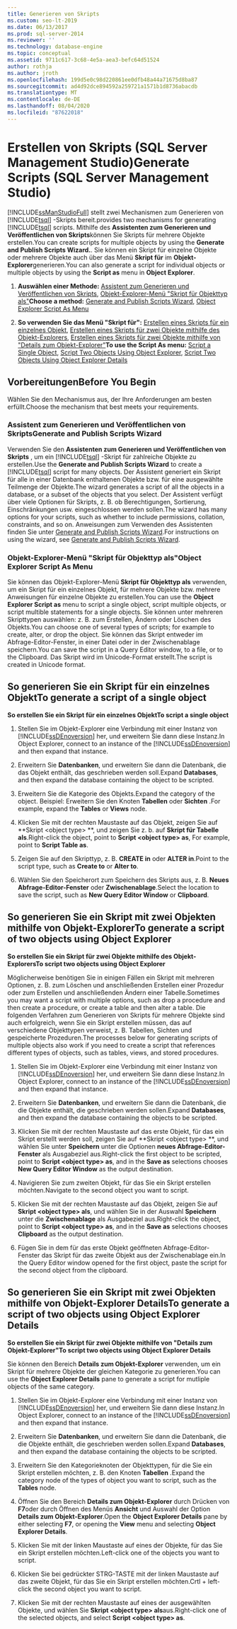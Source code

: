 ```yaml
---
title: Generieren von Skripts
ms.custom: seo-lt-2019
ms.date: 06/13/2017
ms.prod: sql-server-2014
ms.reviewer: ''
ms.technology: database-engine
ms.topic: conceptual
ms.assetid: 9711c617-3c68-4e5a-aea3-befc64d51524
author: rothja
ms.author: jroth
ms.openlocfilehash: 199d5e0c98d220861ee0dfb48a44a71675d8ba87
ms.sourcegitcommit: ad4d92dce894592a259721a1571b1d8736abacdb
ms.translationtype: MT
ms.contentlocale: de-DE
ms.lasthandoff: 08/04/2020
ms.locfileid: "87622018"
---
```

# <a name="generate-scripts-sql-server-management-studio"></a><span data-ttu-id="9dd8b-102">Erstellen von Skripts (SQL Server Management Studio)</span><span class="sxs-lookup"><span data-stu-id="9dd8b-102">Generate Scripts (SQL Server Management Studio)</span></span>
  [!INCLUDE[ssManStudioFull](../../includes/ssmanstudiofull-md.md)] <span data-ttu-id="9dd8b-103">stellt zwei Mechanismen zum Generieren von [!INCLUDE[tsql](../../includes/tsql-md.md)] -Skripts bereit.</span><span class="sxs-lookup"><span data-stu-id="9dd8b-103">provides two mechanisms for generating [!INCLUDE[tsql](../../includes/tsql-md.md)] scripts.</span></span> <span data-ttu-id="9dd8b-104">Mithilfe des **Assistenten zum Generieren und Veröffentlichen von Skripts**können Sie Skripts für mehrere Objekte erstellen.</span><span class="sxs-lookup"><span data-stu-id="9dd8b-104">You can create scripts for multiple objects by using the **Generate and Publish Scripts Wizard.**.</span></span> <span data-ttu-id="9dd8b-105">Sie können ein Skript für einzelne Objekte oder mehrere Objekte auch über das Menü **Skript für** im **Objekt-Explorer**generieren.</span><span class="sxs-lookup"><span data-stu-id="9dd8b-105">You can also generate a script for individual objects or multiple objects by using the **Script as** menu in **Object Explorer**.</span></span>  
  
1.  <span data-ttu-id="9dd8b-106">**Auswählen einer Methode:**  [Assistent zum Generieren und Veröffentlichen von Skripts](#GenPubScriptWiz), [Objekt-Explorer-Menü "Skript für Objekttyp als"](#OEScriptAsMenu)</span><span class="sxs-lookup"><span data-stu-id="9dd8b-106">**Choose a method:**  [Generate and Publish Scripts Wizard](#GenPubScriptWiz), [Object Explorer Script As Menu](#OEScriptAsMenu)</span></span>  
  
2.  <span data-ttu-id="9dd8b-107">**So verwenden Sie das Menü "Skript für":**  [Erstellen eines Skripts für ein einzelnes Objekt](#ScriptSingleObject), [Erstellen eines Skripts für zwei Objekte mithilfe des Objekt-Explorers](#ScriptTwoObjectsOE), [Erstellen eines Skripts für zwei Objekte mithilfe von "Details zum Objekt-Explorer"](#ScriptTwoObjectsOED)</span><span class="sxs-lookup"><span data-stu-id="9dd8b-107">**To use the Script As menu:**  [Script a Single Object](#ScriptSingleObject), [Script Two Objects Using Object Explorer](#ScriptTwoObjectsOE), [Script Two Objects Using Object Explorer Details](#ScriptTwoObjectsOED)</span></span>  
  
## <a name="before-you-begin"></a><span data-ttu-id="9dd8b-108">Vorbereitungen</span><span class="sxs-lookup"><span data-stu-id="9dd8b-108">Before You Begin</span></span>  
 <span data-ttu-id="9dd8b-109">Wählen Sie den Mechanismus aus, der Ihre Anforderungen am besten erfüllt.</span><span class="sxs-lookup"><span data-stu-id="9dd8b-109">Choose the mechanism that best meets your requirements.</span></span>  
  
###  <a name="generate-and-publish-scripts-wizard"></a><a name="GenPubScriptWiz"></a> <span data-ttu-id="9dd8b-110">Assistent zum Generieren und Veröffentlichen von Skripts</span><span class="sxs-lookup"><span data-stu-id="9dd8b-110">Generate and Publish Scripts Wizard</span></span>  
 <span data-ttu-id="9dd8b-111">Verwenden Sie den **Assistenten zum Generieren und Veröffentlichen von Skripts** , um ein [!INCLUDE[tsql](../../includes/tsql-md.md)] -Skript für zahlreiche Objekte zu erstellen.</span><span class="sxs-lookup"><span data-stu-id="9dd8b-111">Use the **Generate and Publish Scripts Wizard** to create a [!INCLUDE[tsql](../../includes/tsql-md.md)] script for many objects.</span></span> <span data-ttu-id="9dd8b-112">Der Assistent generiert ein Skript für alle in einer Datenbank enthaltenen Objekte bzw. für eine ausgewählte Teilmenge der Objekte.</span><span class="sxs-lookup"><span data-stu-id="9dd8b-112">The wizard generates a script of all the objects in a database, or a subset of the objects that you select.</span></span> <span data-ttu-id="9dd8b-113">Der Assistent verfügt über viele Optionen für Skripts, z. B. ob Berechtigungen, Sortierung, Einschränkungen usw. eingeschlossen werden sollen.</span><span class="sxs-lookup"><span data-stu-id="9dd8b-113">The wizard has many options for your scripts, such as whether to include permissions, collation, constraints, and so on.</span></span> <span data-ttu-id="9dd8b-114">Anweisungen zum Verwenden des Assistenten finden Sie unter [Generate and Publish Scripts Wizard](generate-and-publish-scripts-wizard.md).</span><span class="sxs-lookup"><span data-stu-id="9dd8b-114">For instructions on using the wizard, see [Generate and Publish Scripts Wizard](generate-and-publish-scripts-wizard.md).</span></span>  
  
###  <a name="object-explorer-script-as-menu"></a><a name="OEScriptAsMenu"></a> <span data-ttu-id="9dd8b-115">Objekt-Explorer-Menü "Skript für Objekttyp als"</span><span class="sxs-lookup"><span data-stu-id="9dd8b-115">Object Explorer Script As Menu</span></span>  
 <span data-ttu-id="9dd8b-116">Sie können das Objekt-Explorer-Menü **Skript für Objekttyp als** verwenden, um ein Skript für ein einzelnes Objekt, für mehrere Objekte bzw. mehrere Anweisungen für einzelne Objekte zu erstellen.</span><span class="sxs-lookup"><span data-stu-id="9dd8b-116">You can use the **Object Explorer Script as** menu to script a single object, script multiple objects, or script multible statements for a single objects.</span></span> <span data-ttu-id="9dd8b-117">Sie können unter mehreren Skripttypen auswählen: z. B. zum Erstellen, Ändern oder Löschen des Objekts.</span><span class="sxs-lookup"><span data-stu-id="9dd8b-117">You can choose one of several types of scripts; for example to create, alter, or drop the object.</span></span> <span data-ttu-id="9dd8b-118">Sie können das Skript entweder im Abfrage-Editor-Fenster, in einer Datei oder in der Zwischenablage speichern.</span><span class="sxs-lookup"><span data-stu-id="9dd8b-118">You can save the script in a Query Editor window, to a file, or to the Clipboard.</span></span> <span data-ttu-id="9dd8b-119">Das Skript wird im Unicode-Format erstellt.</span><span class="sxs-lookup"><span data-stu-id="9dd8b-119">The script is created in Unicode format.</span></span>  
  
##  <a name="to-generate-a-script-of-a-single-object"></a><a name="ScriptSingleObject"></a> <span data-ttu-id="9dd8b-120">So generieren Sie ein Skript für ein einzelnes Objekt</span><span class="sxs-lookup"><span data-stu-id="9dd8b-120">To generate a script of a single object</span></span>  
 <span data-ttu-id="9dd8b-121">**So erstellen Sie ein Skript für ein einzelnes Objekt**</span><span class="sxs-lookup"><span data-stu-id="9dd8b-121">**To script a single object**</span></span>  
  
1.  <span data-ttu-id="9dd8b-122">Stellen Sie im Objekt-Explorer eine Verbindung mit einer Instanz von [!INCLUDE[ssDEnoversion](../../includes/ssdenoversion-md.md)] her, und erweitern Sie dann diese Instanz.</span><span class="sxs-lookup"><span data-stu-id="9dd8b-122">In Object Explorer, connect to an instance of the [!INCLUDE[ssDEnoversion](../../includes/ssdenoversion-md.md)] and then expand that instance.</span></span>  
  
2.  <span data-ttu-id="9dd8b-123">Erweitern Sie **Datenbanken**, und erweitern Sie dann die Datenbank, die das Objekt enthält, das geschrieben werden soll.</span><span class="sxs-lookup"><span data-stu-id="9dd8b-123">Expand **Databases**, and then expand the database containing the object to be scripted.</span></span>  
  
3.  <span data-ttu-id="9dd8b-124">Erweitern Sie die Kategorie des Objekts.</span><span class="sxs-lookup"><span data-stu-id="9dd8b-124">Expand the category of the object.</span></span> <span data-ttu-id="9dd8b-125">Beispiel: Erweitern Sie den Knoten **Tabellen** oder **Sichten** .</span><span class="sxs-lookup"><span data-stu-id="9dd8b-125">For example, expand the **Tables** or **Views** node.</span></span>  
  
4.  <span data-ttu-id="9dd8b-126">Klicken Sie mit der rechten Maustaste auf das Objekt, zeigen Sie auf \*\*Skript \<object type> \*\*, und zeigen Sie z. b. auf **Skript für Tabelle als**.</span><span class="sxs-lookup"><span data-stu-id="9dd8b-126">Right-click the object, point to **Script \<object type> as**, For example, point to **Script Table as**.</span></span>  
  
5.  <span data-ttu-id="9dd8b-127">Zeigen Sie auf den Skripttyp, z. B. **CREATE in** oder **ALTER in**.</span><span class="sxs-lookup"><span data-stu-id="9dd8b-127">Point to the script type, such as **Create to** or **Alter to**.</span></span>  
  
6.  <span data-ttu-id="9dd8b-128">Wählen Sie den Speicherort zum Speichern des Skripts aus, z. B. **Neues Abfrage-Editor-Fenster** oder **Zwischenablage**.</span><span class="sxs-lookup"><span data-stu-id="9dd8b-128">Select the location to save the script, such as **New Query Editor Window** or **Clipboard**.</span></span>  
  
##  <a name="to-generate-a-script-of-two-objects-using-object-explorer"></a><a name="ScriptTwoObjectsOE"></a><span data-ttu-id="9dd8b-129">So generieren Sie ein Skript mit zwei Objekten mithilfe von Objekt-Explorer</span><span class="sxs-lookup"><span data-stu-id="9dd8b-129">To generate a script of two objects using Object Explorer</span></span>  
 <span data-ttu-id="9dd8b-130">**So erstellen Sie ein Skript für zwei Objekte mithilfe des Objekt-Explorers**</span><span class="sxs-lookup"><span data-stu-id="9dd8b-130">**To script two objects using Object Explorer**</span></span>  
  
 <span data-ttu-id="9dd8b-131">Möglicherweise benötigen Sie in einigen Fällen ein Skript mit mehreren Optionen, z. B. zum Löschen und anschließenden Erstellen einer Prozedur oder zum Erstellen und anschließenden Ändern einer Tabelle.</span><span class="sxs-lookup"><span data-stu-id="9dd8b-131">Sometimes you may want a script with multiple options, such as drop a procedure and then create a procedure, or create a table and then alter a table.</span></span> <span data-ttu-id="9dd8b-132">Die folgenden Verfahren zum Generieren von Skripts für mehrere Objekte sind auch erfolgreich, wenn Sie ein Skript erstellen müssen, das auf verschiedene Objekttypen verweist, z. B. Tabellen, Sichten und gespeicherte Prozeduren.</span><span class="sxs-lookup"><span data-stu-id="9dd8b-132">The processes below for generating scripts of multiple objects also work if you need to create a script that references different types of objects, such as tables, views, and stored procedures.</span></span>  
  
1.  <span data-ttu-id="9dd8b-133">Stellen Sie im Objekt-Explorer eine Verbindung mit einer Instanz von [!INCLUDE[ssDEnoversion](../../includes/ssdenoversion-md.md)] her, und erweitern Sie dann diese Instanz.</span><span class="sxs-lookup"><span data-stu-id="9dd8b-133">In Object Explorer, connect to an instance of the [!INCLUDE[ssDEnoversion](../../includes/ssdenoversion-md.md)] and then expand that instance.</span></span>  
  
2.  <span data-ttu-id="9dd8b-134">Erweitern Sie **Datenbanken**, und erweitern Sie dann die Datenbank, die die Objekte enthält, die geschrieben werden sollen.</span><span class="sxs-lookup"><span data-stu-id="9dd8b-134">Expand **Databases**, and then expand the database containing the objects to be scripted.</span></span>  
  
3.  <span data-ttu-id="9dd8b-135">Klicken Sie mit der rechten Maustaste auf das erste Objekt, für das ein Skript erstellt werden soll, zeigen Sie auf \*\*Skript \<object type> \*\*, und wählen Sie unter **Speichern** unter die Optionen **neues Abfrage-Editor-Fenster** als Ausgabeziel aus.</span><span class="sxs-lookup"><span data-stu-id="9dd8b-135">Right-click the first object to be scripted, point to **Script \<object type> as**, and in the **Save as** selections chooses **New Query Editor Window** as the output destination.</span></span>  
  
4.  <span data-ttu-id="9dd8b-136">Navigieren Sie zum zweiten Objekt, für das Sie ein Skript erstellen möchten.</span><span class="sxs-lookup"><span data-stu-id="9dd8b-136">Navigate to the second object you want to script.</span></span>  
  
5.  <span data-ttu-id="9dd8b-137">Klicken Sie mit der rechten Maustaste auf das Objekt, zeigen Sie auf **Skript \<object type> als**, und wählen Sie in der Auswahl **Speichern** unter die **Zwischenablage** als Ausgabeziel aus.</span><span class="sxs-lookup"><span data-stu-id="9dd8b-137">Right-click the object, point to **Script \<object type> as**, and in the **Save as** selections chooses **Clipboard** as the output destination.</span></span>  
  
6.  <span data-ttu-id="9dd8b-138">Fügen Sie in dem für das erste Objekt geöffneten Abfrage-Editor-Fenster das Skript für das zweite Objekt aus der Zwischenablage ein.</span><span class="sxs-lookup"><span data-stu-id="9dd8b-138">In the Query Editor window opened for the first object, paste the script for the second object from the clipboard.</span></span>  
  
##  <a name="to-generate-a-script-of-two-objects-using-object-explorer-details"></a><a name="ScriptTwoObjectsOED"></a><span data-ttu-id="9dd8b-139">So generieren Sie ein Skript mit zwei Objekten mithilfe von Objekt-Explorer Details</span><span class="sxs-lookup"><span data-stu-id="9dd8b-139">To generate a script of two objects using Object Explorer Details</span></span>  
 <span data-ttu-id="9dd8b-140">**So erstellen Sie ein Skript für zwei Objekte mithilfe von "Details zum Objekt-Explorer"**</span><span class="sxs-lookup"><span data-stu-id="9dd8b-140">**To script two objects using Object Explorer Details**</span></span>  
  
 <span data-ttu-id="9dd8b-141">Sie können den Bereich **Details zum Objekt-Explorer** verwenden, um ein Skript für mehrere Objekte der gleichen Kategorie zu generieren.</span><span class="sxs-lookup"><span data-stu-id="9dd8b-141">You can use the **Object Explorer Details** pane to generate a script for mutliple objects of the same category.</span></span>  
  
1.  <span data-ttu-id="9dd8b-142">Stellen Sie im Objekt-Explorer eine Verbindung mit einer Instanz von [!INCLUDE[ssDEnoversion](../../includes/ssdenoversion-md.md)] her, und erweitern Sie dann diese Instanz.</span><span class="sxs-lookup"><span data-stu-id="9dd8b-142">In Object Explorer, connect to an instance of the [!INCLUDE[ssDEnoversion](../../includes/ssdenoversion-md.md)] and then expand that instance.</span></span>  
  
2.  <span data-ttu-id="9dd8b-143">Erweitern Sie **Datenbanken**, und erweitern Sie dann die Datenbank, die die Objekte enthält, die geschrieben werden sollen.</span><span class="sxs-lookup"><span data-stu-id="9dd8b-143">Expand **Databases**, and then expand the database containing the objects to be scripted.</span></span>  
  
3.  <span data-ttu-id="9dd8b-144">Erweitern Sie den Kategorieknoten der Objekttypen, für die Sie ein Skript erstellen möchten, z. B. den Knoten **Tabellen** .</span><span class="sxs-lookup"><span data-stu-id="9dd8b-144">Expand the category node of the types of object you want to script, such as the **Tables** node.</span></span>  
  
4.  <span data-ttu-id="9dd8b-145">Öffnen Sie den Bereich **Details zum Objekt-Explorer** durch Drücken von **F7**oder durch Öffnen des Menüs **Ansicht** und Auswahl der Option **Details zum Objekt-Explorer**.</span><span class="sxs-lookup"><span data-stu-id="9dd8b-145">Open the **Object Explorer Details** pane by either selecting **F7**, or opening the **View** menu and selecting **Object Explorer Details**.</span></span>  
  
5.  <span data-ttu-id="9dd8b-146">Klicken Sie mit der linken Maustaste auf eines der Objekte, für das Sie ein Skript erstellen möchten.</span><span class="sxs-lookup"><span data-stu-id="9dd8b-146">Left-click one of the objects you want to script.</span></span>  
  
6.  <span data-ttu-id="9dd8b-147">Klicken Sie bei gedrückter STRG-TASTE mit der linken Maustaste auf das zweite Objekt, für das Sie ein Skript erstellen möchten.</span><span class="sxs-lookup"><span data-stu-id="9dd8b-147">Crtl + left-click the second object you want to script.</span></span>  
  
7.  <span data-ttu-id="9dd8b-148">Klicken Sie mit der rechten Maustaste auf eines der ausgewählten Objekte, und wählen Sie **Skript \<object type> als**aus.</span><span class="sxs-lookup"><span data-stu-id="9dd8b-148">Right-click one of the selected objects, and select **Script \<object type> as**.</span></span>  
  
  
